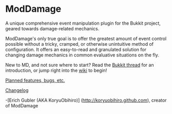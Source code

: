 ModDamage
=========
A unique comprehensive event manipulation plugin for the Bukkit project, geared towards damage-related mechanics.

ModDamage's only true goal is to offer the greatest amount of event control possible without a tricky, cramped,
or otherwise unintuitive method of configuration.
It offers an easy-to-read and granulated solution for changing damage mechanics in common evaluative situations on the fly.

New to MD, and not sure where to start? Read the [Bukkit thread](http://forums.bukkit.org/threads/18043)
for an introduction, or jump right into the [wiki](https://www.github.com/KoryuObihiro/ModDamage/wiki) to begin!

[Planned features, bugs, etc.](https://github.com/KoryuObihiro/ModDamage/issues)

[Changelog](http://www.github.com/KoryuObihiro/ModDamage/wiki/Changelog)

-[Erich Gubler (AKA KoryuObihiro)] (http://koryuobihiro.github.com), creator of ModDamage
